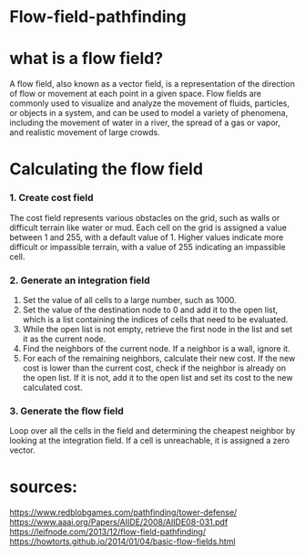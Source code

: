 # Flow-field-pathfinding
# what is a flow field?
A flow field, also known as a vector field, is a representation of the direction of flow or movement at each point in a given space. Flow fields are commonly used to visualize and analyze the movement of fluids, particles, or objects in a system, and can be used to model a variety of phenomena, including the movement of water in a river, the spread of a gas or vapor, and realistic movement of large crowds.
# Calculating the flow field
### 1. Create cost field
The cost field represents various obstacles on the grid, such as walls or difficult terrain like water or mud. Each cell on the grid is assigned a value between 1 and 255, with a default value of 1. Higher values indicate more difficult or impassible terrain, with a value of 255 indicating an impassible cell.
### 2. Generate an integration field
1. Set the value of all cells to a large number, such as 1000.
2. Set the value of the destination node to 0 and add it to the open list, which is a list containing the indices of cells that need to be evaluated.
3. While the open list is not empty, retrieve the first node in the list and set it as the current node.
4. Find the neighbors of the current node. If a neighbor is a wall, ignore it.
5. For each of the remaining neighbors, calculate their new cost. If the new cost is lower than the current cost, check if the neighbor is already on the open list. If it is not, add it to the open list and set its cost to the new calculated cost.
### 3. Generate the flow field
Loop over all the cells in the field and determining the cheapest neighbor by looking at the integration field. If a cell is unreachable, it is assigned a zero vector.
# sources:
https://www.redblobgames.com/pathfinding/tower-defense/ <br>
https://www.aaai.org/Papers/AIIDE/2008/AIIDE08-031.pdf <br>
https://leifnode.com/2013/12/flow-field-pathfinding/ <br>
https://howtorts.github.io/2014/01/04/basic-flow-fields.html <br>
